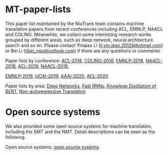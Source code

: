 # MT-paper-lists
This paper list maintained by the NiuTrans team contains machine translation papers from recent conferences including ACL, EMNLP, NAACL and COLING. Meanwhile, we collect some interesting research works grouped by different areas, such as deep network, neural architecture search and so on. Please contact Yinqiao Li (li.yin.qiao.2012@hotmail.com) or Bei Li (libei_neu@outlook.com) if there are any questions or comments.

Paper lists by conference:
[ACL-2018](https://github.com/NiuTrans/MT-paper-lists/blob/master/paper%20lists/Paper%20by%20Conference/ACL-2018.md),
[COLING-2018](https://github.com/NiuTrans/MT-paper-lists/blob/master/paper%20lists/Paper%20by%20Conference/COLING-2018.md),
[EMNLP-2018](https://github.com/NiuTrans/MT-paper-lists/blob/master/paper%20lists/Paper%20by%20Conference/EMNLP-2018.md),
[NAACL-2018](https://github.com/NiuTrans/MT-paper-lists/blob/master/paper%20lists/Paper%20by%20Conference/NAACL-2018.md),
[ACL-2019](https://github.com/NiuTrans/MT-paper-lists/blob/master/paper%20lists/Paper%20by%20Conference/ACL-2019.md),
[NAACL-2019](https://github.com/NiuTrans/MT-paper-lists/blob/master/paper%20lists/Paper%20by%20Conference/NAACL-2019.md),

[EMNLP-2019](https://github.com/NiuTrans/MT-paper-lists/blob/master/paper%20lists/Paper%20by%20Conference/EMNLP-2019.md),
[IJCAI-2019](https://github.com/NiuTrans/MT-paper-lists/blob/master/paper%20lists/Paper%20by%20Conference/IJCAI-2019.md),
[AAAI-2020](https://github.com/NiuTrans/MT-paper-lists/blob/master/paper%20lists/Paper%20by%20Conference/AAAI-2020.md),
[ACL-2020](https://github.com/NiuTrans/MT-paper-lists/blob/master/paper%20lists/Paper%20by%20Conference/ACL-2020.md)

Paper lists by area:
[Deep Networks](https://github.com/NiuTrans/MT-paper-lists/blob/master/paper%20lists/Paper%20by%20Area/Deep-Network.md),
[Fast RNNs](https://github.com/NiuTrans/MT-paper-lists/blob/master/paper%20lists/Paper%20by%20Area/Fast-RNN.md),
[Knowlege Distillation of BERT](https://github.com/NiuTrans/MT-paper-lists/blob/master/paper%20lists/Paper%20by%20Area/Knowlege-Distillation-of-BERT.md),
[Non-autoregressive Translation](https://github.com/NiuTrans/MT-paper-lists/blob/master/paper%20lists/Paper%20by%20Area/None-Autoregressive-Translation.md)


# Open source systems
We also provided some open source systems for machine translation, including the SMT and the NMT. Detail descriptions can be seen as the following.

Open source systems:
[open source systems](https://github.com/NiuTrans/MT-paper-lists/blob/master/open%20source%20system/open%20source%20system.md)
